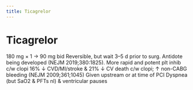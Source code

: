 ```yaml
---
title: Ticagrelor
---
```

# Ticagrelor

180 mg × 1 → 90 mg bid
Reversible, but wait 3–5 d prior to surg. Antidote being developed (NEJM 2019;380:1825).
More rapid and potent plt inhib c/w clopi
16% ↓ CVD/MI/stroke & 21% ↓ CV death c/w clopi; ↑ non-CABG bleeding (NEJM 2009;361;1045)
Given upstream or at time of PCI
Dyspnea (but SaO2 & PFTs nl) & ventricular pauses
